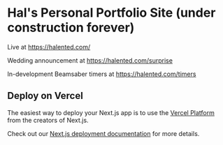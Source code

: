 # Hal's Personal Portfolio Site (under construction forever)
Live at https://halented.com/

Wedding announcement at https://halented.com/surprise 

In-development Beamsaber timers at https://halented.com/timers

## Deploy on Vercel

The easiest way to deploy your Next.js app is to use the [Vercel Platform](https://vercel.com/new?utm_medium=default-template&filter=next.js&utm_source=create-next-app&utm_campaign=create-next-app-readme) from the creators of Next.js.

Check out our [Next.js deployment documentation](https://nextjs.org/docs/deployment) for more details.
